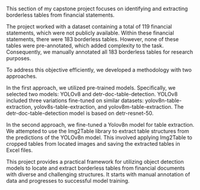 This section of my capstone project focuses on identifying and extracting borderless tables from financial statements.

The project worked with a dataset containing a total of 119 financial statements, which were not publicly available. Within these financial statements, there were 183 borderless tables. However, none of these tables were pre-annotated, which added complexity to the task. Consequently, we manually annotated all 183 borderless tables for research purposes.

To address this objective efficiently, we developed a methodology with two approaches.

In the first approach, we utilized pre-trained models. Specifically, we selected two models: YOLOv8 and detr-doc-table-detection. YOLOv8 included three variations fine-tuned on similar datasets: yolov8n-table-extraction, yolov8s-table-extraction, and yolov8m-table-extraction. The detr-doc-table-detection model is based on detr-resnet-50.

In the second approach, we fine-tuned a Yolov8n model for table extraction. We attempted to use the Img2Table library to extract table structures from the predictions of the YOLOv8n model. This involved applying Img2Table to cropped tables from located images and saving the extracted tables in Excel files.

This project provides a practical framework for utilizing object detection models to locate and extract borderless tables from financial documents with diverse and challenging structures. It starts with manual annotation of data and progresses to successful model training.
